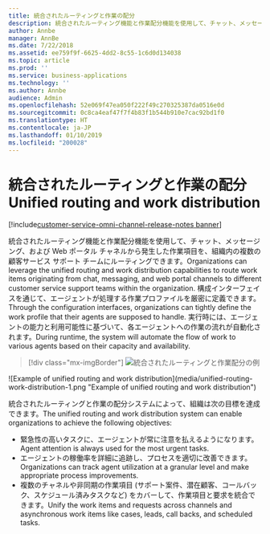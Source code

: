 ```yaml
---
title: 統合されたルーティングと作業の配分
description: 統合されたルーティング機能と作業配分機能を使用して、チャット、メッセージング、および Web ポータル チャネルから発生した作業項目を、組織内の複数の顧客サービス サポート チームにルーティングできます。
author: Annbe
manager: AnnBe
ms.date: 7/22/2018
ms.assetid: ee759f9f-6625-4dd2-8c55-1c6d0d134038
ms.topic: article
ms.prod: ''
ms.service: business-applications
ms.technology: ''
ms.author: Annbe
audience: Admin
ms.openlocfilehash: 52e069f47ea050f222f49c270325387da0516e0d
ms.sourcegitcommit: 0c8ca4eaf47f7f4b83f1b544b910e7cac92bd1f0
ms.translationtype: HT
ms.contentlocale: ja-JP
ms.lasthandoff: 01/10/2019
ms.locfileid: "200028"
---
```

#  <a name="unified-routing-and-work-distribution"></a><span data-ttu-id="6f165-103">統合されたルーティングと作業の配分</span><span class="sxs-lookup"><span data-stu-id="6f165-103">Unified routing and work distribution</span></span> 

[!include[customer-service-omni-channel-release-notes banner](../../includes/customer-service-omni-channel-release-notes.md)]



<span data-ttu-id="6f165-104">統合されたルーティング機能と作業配分機能を使用して、チャット、メッセージング、および Web ポータル チャネルから発生した作業項目を、組織内の複数の顧客サービス サポート チームにルーティングできます。</span><span class="sxs-lookup"><span data-stu-id="6f165-104">Organizations can leverage the unified routing and work distribution capabilities to route work items originating from chat, messaging, and web portal channels to different customer service support teams within the organization.</span></span> <span data-ttu-id="6f165-105">構成インターフェイスを通じて、エージェントが処理する作業プロファイルを厳密に定義できます。</span><span class="sxs-lookup"><span data-stu-id="6f165-105">Through the configuration interfaces, organizations can tightly define the work profile that their agents are supposed to handle.</span></span> <span data-ttu-id="6f165-106">実行時には、エージェントの能力と利用可能性に基づいて、各エージェントへの作業の流れが自動化されます。</span><span class="sxs-lookup"><span data-stu-id="6f165-106">During runtime, the system will automate the flow of work to various agents based on their capacity and availability.</span></span>

> [!div class="mx-imgBorder"]
> <span data-ttu-id="6f165-107">![統合されたルーティングと作業配分の例](media/unified-routing-work-distribution-1.png "統合されたルーティングと作業配分の例")
<!-- picture --></span><span class="sxs-lookup"><span data-stu-id="6f165-107">![Example of unified routing and work distribution](media/unified-routing-work-distribution-1.png "Example of unified routing and work distribution")
<!-- picture --></span></span>


<span data-ttu-id="6f165-108">統合されたルーティングと作業の配分システムによって、組織は次の目標を達成できます。</span><span class="sxs-lookup"><span data-stu-id="6f165-108">The unified routing and work distribution system can enable organizations to achieve the following objectives:</span></span>

-   <span data-ttu-id="6f165-109">緊急性の高いタスクに、エージェントが常に注意を払えるようになります。</span><span class="sxs-lookup"><span data-stu-id="6f165-109">Agent attention is always used for the most urgent tasks.</span></span>
-   <span data-ttu-id="6f165-110">エージェントの稼働率を詳細に追跡し、プロセスを適切に改善できます。</span><span class="sxs-lookup"><span data-stu-id="6f165-110">Organizations can track agent utilization at a granular level and make appropriate process improvements.</span></span>
-   <span data-ttu-id="6f165-111">複数のチャネルや非同期の作業項目 (サポート案件、潜在顧客、コールバック、スケジュール済みタスクなど) をカバーして、作業項目と要求を統合できます。</span><span class="sxs-lookup"><span data-stu-id="6f165-111">Unify the work items and requests across channels and asynchronous work items like cases, leads, call backs, and scheduled tasks.</span></span>
